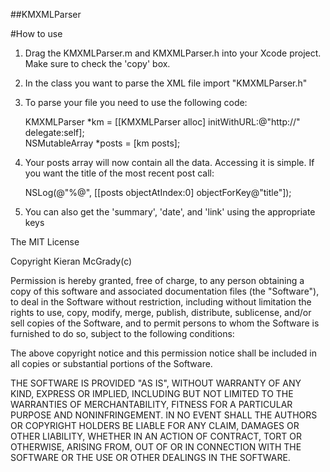 ##KMXMLParser

#How to use

1. Drag the KMXMLParser.m and KMXMLParser.h into your Xcode project. Make sure to check the 'copy' box.
2. In the class you want to parse the XML file import "KMXMLParser.h"
3. To parse your file you need to use the following code:

    KMXMLParser *km = [[KMXMLParser alloc] initWithURL:@"http://" delegate:self];  
    NSMutableArray *posts = [km posts];  

4. Your posts array will now contain all the data. Accessing it is simple. If you want the title of the most recent post call:

    NSLog(@"%@", [[posts objectAtIndex:0] objectForKey@"title"]);  

5. You can also get the 'summary', 'date', and 'link' using the appropriate keys


  The MIT License

  Copyright Kieran McGrady(c)

  Permission is hereby granted, free of charge, to any person obtaining a copy of 
  this software and associated documentation files (the "Software"), to deal in 
  the Software without restriction, including without limitation the rights to use, 
  copy, modify, merge, publish, distribute, sublicense, and/or sell copies of the 
  Software, and to permit persons to whom the Software is furnished to do so, subject 
  to the following conditions:

  The above copyright notice and this permission notice shall be included in all 
  copies or substantial portions of the Software.

  THE SOFTWARE IS PROVIDED "AS IS", WITHOUT WARRANTY OF ANY KIND, EXPRESS OR IMPLIED, 
  INCLUDING BUT NOT LIMITED TO THE WARRANTIES OF MERCHANTABILITY, FITNESS 
  FOR A PARTICULAR PURPOSE AND NONINFRINGEMENT. IN NO EVENT SHALL THE AUTHORS 
  OR COPYRIGHT HOLDERS BE LIABLE FOR ANY CLAIM, DAMAGES OR OTHER LIABILITY, 
  WHETHER IN AN ACTION OF CONTRACT, TORT OR OTHERWISE, ARISING FROM, OUT OF 
  OR IN CONNECTION WITH THE SOFTWARE OR THE USE OR OTHER DEALINGS IN THE SOFTWARE.
